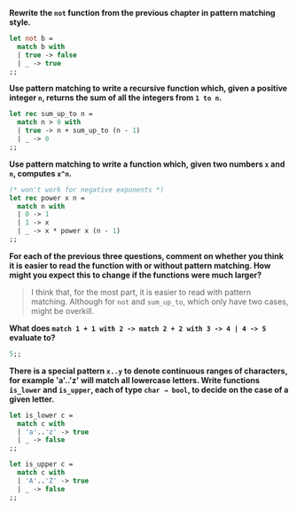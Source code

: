 **Rewrite the `not` function from the previous chapter in pattern matching
style.**

```ocaml
let not b =
  match b with
  | true -> false
  | _ -> true
;;
```

**Use pattern matching to write a recursive function which, given a positive
integer `n`, returns the sum of all the integers from `1 to n`.**

```ocaml
let rec sum_up_to n =
  match n > 0 with
  | true -> n + sum_up_to (n - 1)
  | _ -> 0
;;
```

**Use pattern matching to write a function which, given two numbers `x` and `n`,
computes `x^n`.**

```ocaml
(* won't work for negative exponents *)
let rec power x n =
  match n with
  | 0 -> 1
  | 1 -> x
  | _ -> x * power x (n - 1)
;;
```

**For each of the previous three questions, comment on whether you think it is
easier to read the function with or without pattern matching. How might you
expect this to change if the functions were much larger?**

> I think that, for the most part, it is easier to read with pattern matching.
> Although for `not` and `sum_up_to`, which only have two cases, might be
> overkill.

**What does `match 1 + 1 with 2 -> match 2 + 2 with 3 -> 4 | 4 -> 5` evaluate
to?**

```ocaml
5;;
```

**There is a special pattern `x..y` to denote continuous ranges of characters,
for example 'a'..'z' will match all lowercase letters. Write functions
`is_lower` and `is_upper`, each of type `char → bool`, to decide on the case of
a given letter.**

```ocaml
let is_lower c =
  match c with
  | 'a'..'z' -> true
  | _ -> false
;;

let is_upper c =
  match c with
  | 'A'..'Z' -> true
  | _ -> false
;;
```
